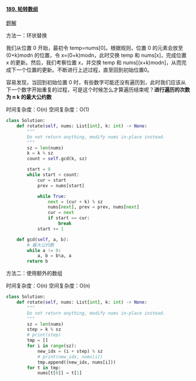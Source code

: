 #### [189. 轮转数组](https://leetcode-cn.com/problems/rotate-array/)

[题解](https://leetcode-cn.com/problems/rotate-array/solution/xuan-zhuan-shu-zu-by-leetcode-solution-nipk/)

方法一：环状替换

我们从位置 0 开始，最初令 temp=nums[0]。根据规则，位置 0 的元素会放至 (0+k)modn 的位置，令 x=(0+k)modn，此时交换 temp 和 nums[x]，完成位置 x 的更新。然后，我们考察位置 x，并交换 temp 和 nums[(x+k)modn]，从而完成下一个位置的更新。不断进行上述过程，直至回到初始位置0。

容易发现，当回到初始位置 0 时，有些数字可能还没有遍历到，此时我们应该从下一个数字开始重复的过程，可是这个时候怎么才算遍历结束呢？**进行遍历的次数为 n k 的最大公约数**

时间复杂度：O(n)  空间复杂度：O(1)

```python
class Solution:
    def rotate(self, nums: List[int], k: int) -> None:
        """
        Do not return anything, modify nums in-place instead.
        """
        sz = len(nums)
        k = k % sz
        count = self.gcd(k, sz)

        start = 0
        while start < count:
            cur = start
            prev = nums[start]

            while True:
                next = (cur + k) % sz
                nums[next], prev = prev, nums[next]
                cur = next
                if start == cur:
                    break
            start += 1

    def gcd(self, a, b):
        # 最大公约数
        while a != 0:
            a, b = b%a, a
        return b
```

方法二：使用额外的数组

时间复杂度：O(n)  空间复杂度：O(n)

```python
class Solution:
    def rotate(self, nums: List[int], k: int) -> None:
        """
        Do not return anything, modify nums in-place instead.
        """
        sz = len(nums)
        step = k % sz
        # print(step)
        tmp = []
        for i in range(sz):
            new_idx = (i + step) % sz
            # print(new_idx, nums[i])
            tmp.append((new_idx, nums[i]))
        for t in tmp:
            nums[t[0]] = t[1]

```
